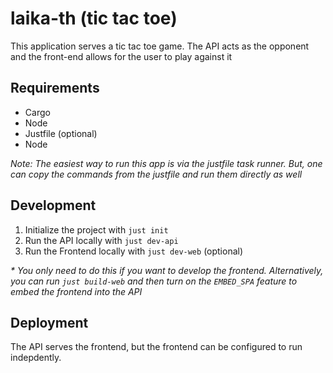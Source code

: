 # laika-th (tic tac toe)

This application serves a tic tac toe game. The API acts as the opponent and the front-end allows for the user to play against it

## Requirements
  - Cargo
  - Node
  - Justfile (optional)
  - Node

_Note: The easiest way to run this app is via the justfile task runner. But, one can copy the commands from the justfile and run them
directly as well_

## Development

1. Initialize the project with `just init`
2. Run the API locally with `just dev-api`
3. Run the Frontend locally with `just dev-web` (optional)

_* You only need to do this if you want to develop the frontend. Alternatively, you can run `just build-web` and then turn on the `EMBED_SPA` feature to embed the frontend into the API_

## Deployment

The API serves the frontend, but the frontend can be configured to run indepdently.
